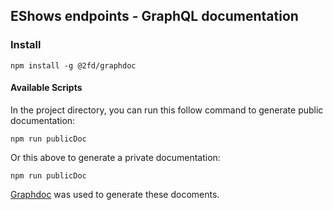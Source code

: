 

## EShows endpoints - GraphQL documentation

### Install

 `npm install -g @2fd/graphdoc`


#### Available Scripts

In the project directory, you can run this follow command to generate public documentation:

 `npm run publicDoc`


Or this above to generate a private documentation:

`npm run publicDoc`

[Graphdoc](https://github.com/2fd/graphdoc) was used to generate these docoments.<br>


